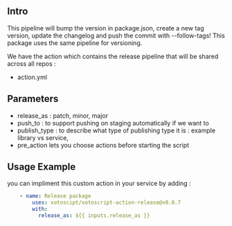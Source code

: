 
## Intro

This pipeline will bump the version in package.json, create a new tag version, update the changelog and push the commit with --follow-tags! This package uses the same pipeline for versioning.

We have the action which contains the release pipeline that will be shared across all repos :

- action.yml

## Parameters

- release_as : patch, minor, major
- push_to : to support pushing on staging automatically if we want to
- publish_type : to describe what type of publishing type it is : example library vs service,
- pre_action lets you choose actions before starting the script

## Usage Example

you can impliment this custom action in your service by adding :

```yaml
    - name: Release package
        uses: xotoscipt/xotoscript-action-release@v0.0.7
        with:
          release_as: ${{ inputs.release_as }}
```

